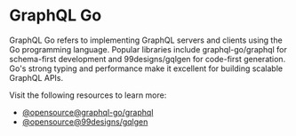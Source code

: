 # GraphQL Go

GraphQL Go refers to implementing GraphQL servers and clients using the Go programming language. Popular libraries include graphql-go/graphql for schema-first development and 99designs/gqlgen for code-first generation. Go's strong typing and performance make it excellent for building scalable GraphQL APIs.

Visit the following resources to learn more:

- [@opensource@graphql-go/graphql](https://github.com/graphql-go/graphql)
- [@opensource@99designs/gqlgen](https://github.com/99designs/gqlgen)